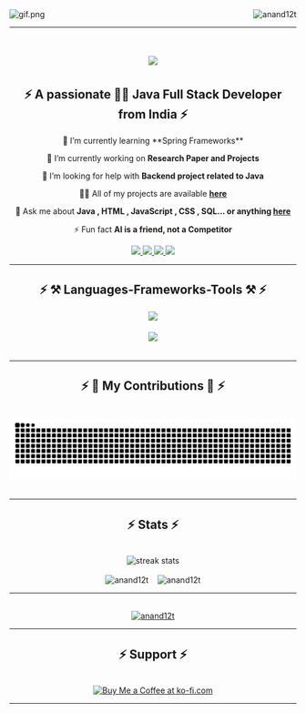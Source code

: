 <img align="right" src="https://komarev.com/ghpvc/?username=anand12t&label=Profile%20views&color=0e75b6&style=flat" alt="anand12t" />
<img src="https://camo.githubusercontent.com/8e61cad30a03cd0939480a1705ee45e5e672b9e2db42b2747a772f2756911058/68747470733a2f2f676c6f62616c2e646973636f757273652d63646e2e636f6d2f627573696e657373362f75706c6f6164732f636f64656f7267666f72756d2f6f726967696e616c2f32582f352f353835306130383831333634383535356633346332396265613762366431646531356630313635352e676966" alt="gif.png" align="canter">

<hr/>

<h1 align="center"><img src="https://readme-typing-svg.herokuapp.com/?font=Righteous&size=35&center=true&vCenter=true&width=500&height=70&duration=4000&lines=Hi+There!+👋;+I'm+Anand+Tripathi+!;" /></h1>
<h2 align="center">⚡ A passionate 👨‍💻 Java Full Stack Developer from India ⚡</h2>
<div align="center">
🌱 I’m currently learning **Spring Frameworks**
 
🔭 I’m currently working on **Research Paper and Projects**

🤝 I’m looking for help with **Backend project related to Java**

👨‍💻 All of my projects are available **[here](https://www.linkedin.com/in/anandtripathi1205/)**

💬 Ask me about **Java , HTML , JavaScript , CSS , SQL... or anything [here](https://anandtripathi-portfolio.netlify.app/)**

⚡ Fun fact **AI is a friend, not a Competitor**
 </div> 
 <div align="center"> 
  <a href="https://www.hackerrank.com/profile/anandtripathi121" target="blank">
     <img src="https://img.shields.io/badge/Hackerrank-3333?style=for-the-badge&logo=hackerrank&logoColor=white" target="_blank" />
  </a>
  <a href="mailto:anandtripathi1205@gmail.com">
    <img src="https://img.shields.io/badge/Gmail-333333?style=for-the-badge&logo=gmail&logoColor=red" />
  </a>
  <a href="https://www.linkedin.com/in/anandtripathi1205/" target="_blank">
    <img src="https://img.shields.io/badge/LinkedIn-0077B5?style=for-the-badge&logo=linkedin&logoColor=white" target="_blank" />
  </a>
  <a href="https://anandtripathi-portfolio.netlify.app/" target="_blank">
     <img src="https://img.shields.io/badge/Portfolio-FF5722?style=for-the-badge&logo=todoist&logoColor=white" target="_blank" /> <!-- sqlite, safari, google-chrome are other good icon options -->
  </a>
</div>

<hr/>

<h2 align="center">⚡ ⚒️ Languages-Frameworks-Tools ⚒️ ⚡</h2>
<div align="center">
    <img src="https://skillicons.dev/icons?i=html,css,tailwind,vscode,bootstrap,javascript,nodejs" /><br><br>
    <img src="https://skillicons.dev/icons?i=c,java,python,mysql,mongodb,git,github,linux" /><br>
</div>
<br/>

<hr/>

<div align="center">
    <h2 align="center">⚡ 🐍 My Contributions 🐍 ⚡</h2>
  <br>
  <img alt="snake eating my contributions" src="https://raw.githubusercontent.com/Anand12T/Fork/output/github-contribution-grid-snake.svg" />
  <br/><br/>
</div>

<hr/>
<div align="center">
    <h2 align="center">⚡ Stats  ⚡</h2>
  <br>
<div align="center">
  <img src="https://github-readme-streak-stats.herokuapp.com/?user=anand12t&count_private=true&theme=react&border_radius=10"  alt="streak stats" />
</div>
<br>

<div align="center">
<img src="https://github-readme-stats.vercel.app/api/top-langs?username=anand12t&count_private=true&show_icons=true&theme=react&rank_icon=github&border_radius=10" alt="anand12t" />
&nbsp;&nbsp;
<img src="https://github-readme-stats.vercel.app/api?username=anand12t&show_icons=true&locale=en&hide=HTML&layout=compact&theme=react&border_radius=10&size_weight=0.5&count_weight=0.5" alt="anand12t" />
<br>
</div>

<hr/>

<div align="center">
  <br>
  <a href="https://github.com/ryo-ma/github-profile-trophy"><img src="https://github-profile-trophy.vercel.app/?username=anand12t" alt="anand12t" />
  </a>
  <br>
</div>

<hr/>

<div align="center">
  <h2 align="center">⚡ Support ⚡</h2>
  <br>
  <a href="https://buymeacoffee.com/anandtripathi" target='_blank'><img  src='https://storage.ko-fi.com/cdn/kofi1.png?v=3' height="60" width="240"  alt='Buy Me a Coffee at ko-fi.com' /></a>
 <hr/>
</div>

